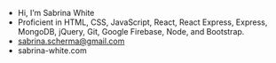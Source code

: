 - Hi, I’m Sabrina White
- Proficient in HTML, CSS, JavaScript, React, React Express, Express, MongoDB, jQuery, Git, Google Firebase, Node, and Bootstrap.
- sabrina.scherma@gmail.com
- sabrina-white.com
